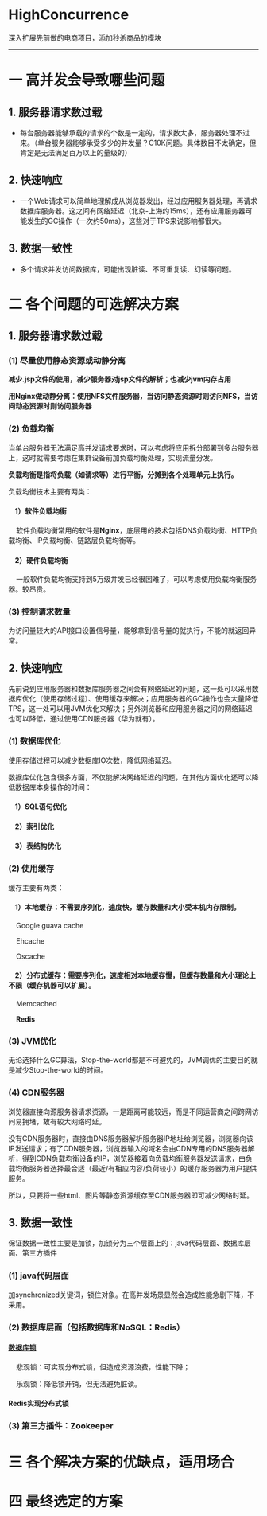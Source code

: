# HighConcurrence
深入扩展先前做的电商项目，添加秒杀商品的模块
***
# 一 高并发会导致哪些问题

## 1. 服务器请求数过载

- 每台服务器能够承载的请求的个数是一定的，请求数太多，服务器处理不过来。（单台服务器能够承受多少的并发量？C10K问题。具体数目不太确定，但肯定是无法满足百万以上的量级的）

## 2. 快速响应

- 一个Web请求可以简单地理解成从浏览器发出，经过应用服务器处理，再请求数据库服务器。这之间有网络延迟（北京-上海约15ms），还有应用服务器可能发生的GC操作（一次约50ms），这些对于TPS来说影响都很大。

## 3. 数据一致性

- 多个请求并发访问数据库，可能出现脏读、不可重复读、幻读等问题。

# 二 各个问题的可选解决方案

## 1. 服务器请求数过载

### (1) 尽量使用静态资源或动静分离

**减少.jsp文件的使用，减少服务器对jsp文件的解析；也减少jvm内存占用**

**用Nginx做动静分离：使用NFS文件服务器，当访问静态资源时则访问NFS，当访问动态资源时则访问服务器**

### (2) 负载均衡

当单台服务器无法满足高并发请求要求时，可以考虑将应用拆分部署到多台服务器上，这时就需要考虑在集群设备前加负载均衡处理，实现流量分发。

**负载均衡是指将负载（如请求等）进行平衡，分摊到各个处理单元上执行。**

负载均衡技术主要有两类：

#### &nbsp; &nbsp; **1）软件负载均衡**

&nbsp; &nbsp; 软件负载均衡常用的软件是**Nginx**，底层用的技术包括DNS负载均衡、HTTP负载均衡、IP负载均衡、链路层负载均衡等。

#### &nbsp; &nbsp; 2）硬件负载均衡

&nbsp; &nbsp; 一般软件负载均衡支持到5万级并发已经很困难了，可以考虑使用负载均衡服务器。较昂贵。

### (3) 控制请求数量

为访问量较大的API接口设置信号量，能够拿到信号量的就执行，不能的就返回异常。

## 2. 快速响应

先前说到应用服务器和数据库服务器之间会有网络延迟的问题，这一处可以采用数据库优化（使用存储过程）、使用缓存来解决；应用服务器的GC操作也会大量降低TPS，这一处可以用JVM优化来解决；另外浏览器和应用服务器之间的网络延迟也可以降低，通过使用CDN服务器（华为就有）。

### (1) 数据库优化

使用存储过程可以减少数据库IO次数，降低网络延迟。

数据库优化包含很多方面，不仅能解决网络延迟的问题，在其他方面优化还可以降低数据库本身操作的时间：

#### &nbsp; &nbsp; 1）SQL语句优化 

#### &nbsp; &nbsp; 2）索引优化

#### &nbsp; &nbsp; 3）表结构优化

### (2) 使用缓存

缓存主要有两类：

#### &nbsp; &nbsp; 1）本地缓存：不需要序列化，速度快，缓存数量和大小受本机内存限制。

&nbsp; &nbsp; Google guava cache

&nbsp; &nbsp; Ehcache

&nbsp; &nbsp; Oscache

#### &nbsp; &nbsp; 2）分布式缓存：需要序列化，速度相对本地缓存慢，但缓存数量和大小理论上不限（缓存机器可以扩展）。

&nbsp; &nbsp; Memcached

&nbsp; &nbsp; **Redis**

### (3) JVM优化

无论选择什么GC算法，Stop-the-world都是不可避免的，JVM调优的主要目的就是减少Stop-the-world的时间。

### (4) CDN服务器

浏览器直接向源服务器请求资源，一是距离可能较远，而是不同运营商之间跨网访问易拥堵，故有较大网络时延。

没有CDN服务器时，直接由DNS服务器解析服务器IP地址给浏览器，浏览器向该IP发送请求；有了CDN服务器，浏览器输入的域名会由CDN专用的DNS服务器解析，得到CDN负载均衡设备的IP，浏览器接着向负载均衡服务器发送请求，由负载均衡服务器选择最合适（最近/有相应内容/负荷较小）的缓存服务器为用户提供服务。

所以，只要将一些html、图片等静态资源缓存至CDN服务器即可减少网络时延。

## 3. 数据一致性

保证数据一致性主要是加锁，加锁分为三个层面上的：java代码层面、数据库层面、第三方插件

### (1) java代码层面

加synchronized关键词，锁住对象。在高并发场景显然会造成性能急剧下降，不采用。

### (2) 数据库层面（包括数据库和NoSQL：Redis）

#### [数据库锁](https://github.com/Yutoti/HighConcurrence/blob/master/Topic3/%E6%82%B2%E8%A7%82%E9%94%81%E4%B8%8E%E4%B9%90%E8%A7%82%E9%94%81)

&nbsp; &nbsp; 悲观锁：可实现分布式锁，但造成资源浪费，性能下降；

&nbsp; &nbsp; 乐观锁：降低锁开销，但无法避免脏读。

#### Redis实现分布式锁

### (3) 第三方插件：Zookeeper

# 三 各个解决方案的优缺点，适用场合

# 四 最终选定的方案
